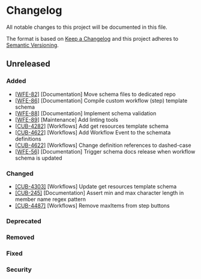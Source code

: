 # Changelog

All notable changes to this project will be documented in this file.

The format is based on [Keep a Changelog](http://keepachangelog.com/en/1.0.0/)
and this project adheres to [Semantic Versioning](http://semver.org/spec/v2.0.0.html).

## Unreleased

### Added

- [[WFE-82]](https://labforward.atlassian.net/browse/WFE-82) [Documentation] Move schema files to dedicated repo
- [[WFE-86]](https://labforward.atlassian.net/browse/WFE-86) [Documentation] Compile custom workflow (step) template schema
- [[WFE-88]](https://labforward.atlassian.net/browse/WFE-88) [Documentation] Implement schema validation
- [[WFE-89]](https://labforward.atlassian.net/browse/WFE-89) [Maintenance] Add linting tools
- [[CUB-4282]](https://labforward.atlassian.net/browse/CUB-4282) [Workflows] Add get resources template schema
- [[CUB-4622]](https://labforward.atlassian.net/browse/CUB-4622) [Workflows] Add Workflow Event to the schemata definitions
- [[CUB-4622]](https://labforward.atlassian.net/browse/CUB-4622) [Workflows] Change definition references to dashed-case
- [[WFE-56]](https://labforward.atlassian.net/browse/WFE-56) [Documentation] Trigger schema  docs release when workflow schema is updated

### Changed

- [[CUB-4303]](https://labforward.atlassian.net/browse/CUB-4303) [Workflows] Update get resources template schema
- [[CUB-245]](https://labforward.atlassian.net/browse/WFE-245) [Documentation] Assert min and max character length in member name regex pattern
- [[CUB-4487]](https://labforward.atlassian.net/browse/CUB-4487) [Workflows] Remove maxItems from step buttons

### Deprecated

### Removed

### Fixed

### Security

